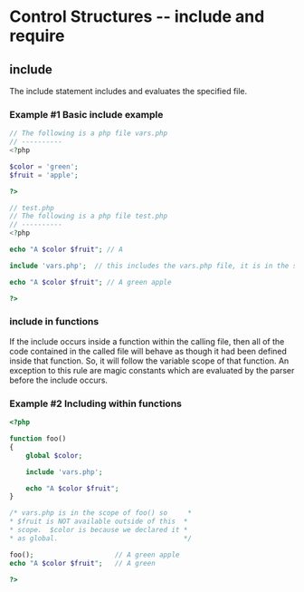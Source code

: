 # Control Structures -- include and require

## include
The include statement includes and evaluates the specified file.

### Example #1 Basic include example
```php
// The following is a php file vars.php
// ----------
<?php

$color = 'green';
$fruit = 'apple';

?>

// test.php
// The following is a php file test.php
// ----------
<?php

echo "A $color $fruit"; // A

include 'vars.php';  // this includes the vars.php file, it is in the same directory/folder

echo "A $color $fruit"; // A green apple

?>
```

### include in functions
If the include occurs inside a function within the calling file, then all of the code contained in the called file will behave as though it had been defined inside that function. So, it will follow the variable scope of that function. An exception to this rule are magic constants which are evaluated by the parser before the include occurs.

### Example #2 Including within functions
```php
<?php

function foo()
{
    global $color;

    include 'vars.php';

    echo "A $color $fruit";
}

/* vars.php is in the scope of foo() so     *
* $fruit is NOT available outside of this  *
* scope.  $color is because we declared it *
* as global.                               */

foo();                    // A green apple
echo "A $color $fruit";   // A green

?>

```
